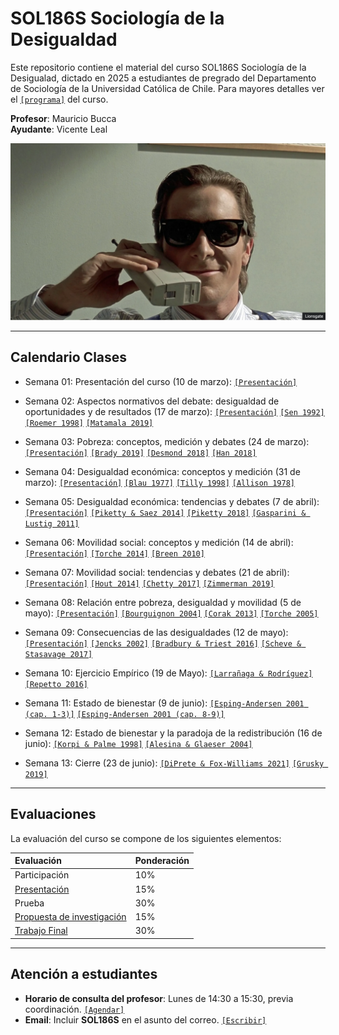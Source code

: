 # SOL186S Sociología de la Desigualdad
Este repositorio contiene el material del curso SOL186S Sociología de la Desigualad, dictado en 2025 a estudiantes de pregrado del Departamento de Sociología de la Universidad Católica de Chile. Para mayores detalles ver el [`[programa]`](files/syllabus.pdf) del curso.

**Profesor**: Mauricio Bucca  
**Ayudante**: Vicente Leal

![ineq](files/ineq.png)

---

## Calendario Clases

- Semana 01: Presentación del curso (10 de marzo): [`[Presentación]`](https://mebucca.github.io/sdd_sol186s/slides/class_0/class_0#1) 

- Semana 02: Aspectos normativos del debate: desigualdad de oportunidades y de resultados (17 de marzo): [`[Presentación]`](https://mebucca.github.io/sdd_sol186s/slides/class_1/class_1#1) 
 [`[Sen 1992]`](readings/Sen_1992.pdf) [`[Roemer 1998]`](readings/Roemer_1998.pdf) [`[Matamala 2019]`](readings/Matamala_2019.pdf)

- Semana 03: Pobreza: conceptos, medición y debates (24 de marzo): [`[Presentación]`](https://mebucca.github.io/sdd_sol186s/slides/class_2/class_2#1)  [`[Brady 2019]`](readings/Brady_2019.pdf) [`[Desmond 2018]`](readings/Desmond_2018.pdf) [`[Han 2018]`](readings/Han_2018.pdf)

- Semana 04: Desigualdad económica: conceptos y medición (31 de marzo): [`[Presentación]`](https://mebucca.github.io/sdd_sol186s/slides/class_3/class_3#1)  [`[Blau 1977]`](readings/Blau_1977.pdf) [`[Tilly 1998]`](readings/Tilly_1998.pdf) [`[Allison 1978]`](readings/Allison_1978.pdf)

- Semana 05: Desigualdad económica: tendencias y debates (7 de abril): [`[Presentación]`](https://mebucca.github.io/sdd_sol186s/slides/class_4/class_4#1) [`[Piketty & Saez 2014]`](readings/Piketty_2014.pdf) [`[Piketty 2018]`](readings/Piketty_2018.pdf) [`[Gasparini & Lustig 2011]`](readings/Gasparini_2011.pdf)

- Semana 06: Movilidad social: conceptos y medición (14 de abril): [`[Presentación]`](https://mebucca.github.io/sdd_sol186s/slides/class_5/class_5#1) [`[Torche 2014]`](readings/Torche_2014.pdf) [`[Breen 2010]`](readings/Breen_2010.pdf)

- Semana 07: Movilidad social: tendencias y debates (21 de abril): [`[Presentación]`](https://mebucca.github.io/sdd_sol186s/slides/class_6/class_6#1) [`[Hout 2014]`](readings/Hout_2014.pdf) [`[Chetty 2017]`](readings/Chetty_2017.pdf) [`[Zimmerman 2019]`](readings/Zimmerman_2019.pdf)

- Semana 08: Relación entre pobreza, desigualdad y movilidad (5 de mayo): [`[Presentación]`](https://mebucca.github.io/sdd_sol186s/slides/class_7/class_7#1)  [`[Bourguignon 2004]`](readings/Bourguignon_2004.pdf) [`[Corak 2013]`](readings/Corak_2013.pdf) [`[Torche 2005]`](readings/Torche_2005.pdf)

- Semana 09: Consecuencias de las desigualdades (12 de mayo): [`[Presentación]`](https://mebucca.github.io/sdd_sol186s/slides/class_8/class_8#1) [`[Jencks 2002]`](readings/Jencks_2002.pdf) [`[Bradbury & Triest 2016]`](readings/Bradbury_2016.pdf) [`[Scheve & Stasavage 2017]`](readings/Scheve_2017.pdf)

- Semana 10: Ejercicio Empírico (19 de Mayo): [`[Larrañaga & Rodríguez]`](readings/Larranaga_2014.pdf) [`[Repetto 2016]`](readings/Repetto_2016.pdf)

- Semana 11: Estado de bienestar (9 de junio): [`[Esping-Andersen 2001 (cap. 1-3)]`](readings/EspingAndersen_2001.pdf) [`[Esping-Andersen 2001 (cap. 8-9)]`](readings/EspingAndersen_2001.pdf)

- Semana 12: Estado de bienestar y la paradoja de la redistribución (16 de junio): [`[Korpi & Palme 1998]`](readings/Korpi_1998.pdf) [`[Alesina & Glaeser 2004]`](readings/Alesina_2004.pdf)

- Semana 13: Cierre (23 de junio): [`[DiPrete & Fox-Williams 2021]`](readings/DiPrete_2021.pdf) [`[Grusky 2019]`](readings/Grusky_2019.pdf)

---

## Evaluaciones

La evaluación del curso se compone de los siguientes elementos:

| **Evaluación**            | **Ponderación** |
|:--------------------------|:----------------|
| Participación             | 10%             |
| [Presentación](files/protocolo.pdf)               | 15%             |
| Prueba                    | 30%             |
| [Propuesta de investigación](files/propuesta.pdf) | 15%             |
| [Trabajo Final](files/trabajofinal.pdf)                | 30%             |

---

## Atención a estudiantes

- **Horario de consulta del profesor**: Lunes de 14:30 a 15:30, previa coordinación. [`[Agendar]`](https://calendly.com/mebucca/30min) 
- **Email**: Incluir **SOL186S** en el asunto del correo. [`[Escribir]`](mailto:mebucca@uc.cl?subject=SOL186S)

